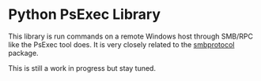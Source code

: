 # Python PsExec Library

This library is run commands on a remote Windows host through SMB/RPC like the
PsExec tool does. It is very closely related to the
[smbprotocol](https://github.com/jborean93/smbprotocol) package.

This is still a work in progress but stay tuned.

